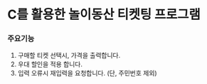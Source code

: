 # C를 활용한 놀이동산 티켓팅 프로그램


### 주요기능
 1. 구매할 티켓 선택시, 가격을 출력합니다.
 2. 우대 할인을 적용 합니다.
 3. 입력 오류시 재입력을 요청합니다. (단, 주민번호 제외)
